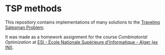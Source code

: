 # TSP methods

This repository contains implementations of many solutions to the [Traveling Salesman Problem](https://en.wikipedia.org/wiki/Travelling_salesman_problem).

It was made as a homework assignment for the course *Combinatorial Optimization* at [ESI - École Nationale Supérieure d'Informatique - Alger (ex INI)](https://www.esi.dz/).
